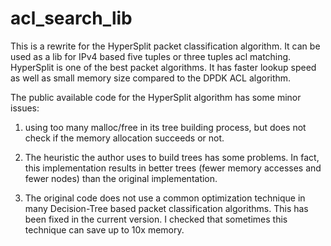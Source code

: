 # acl_search_lib

This is a rewrite for the HyperSplit packet classification algorithm. It can be used as a lib for IPv4 based 
five tuples or three tuples acl matching. HyperSplit is one of the best packet algorithms. It has faster lookup speed 
as well as small memory size compared to the DPDK ACL algorithm.

The public available code for the HyperSplit algorithm has some minor issues:  

1. using too many malloc/free in its tree building process, but does not check if the memory allocation succeeds or not. 

2. The heuristic the author uses to build trees has some problems. In fact, this implementation results in better trees
(fewer memory accesses and fewer nodes) than the original implementation. 

3. The original code does not use a common optimization technique in many Decision-Tree based packet classification algorithms. 
This has been fixed in the current version. I checked that sometimes this technique can save up to 10x memory. 


